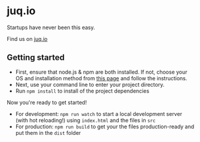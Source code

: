 # juq.io

Startups have never been this easy.

Find us on [juq.io](https://juq.io)

## Getting started

* First, ensure that node.js & npm are both installed. If not, choose your OS and installation method from [this page](https://nodejs.org/en/download/package-manager/) and follow the instructions.
* Next, use your command line to enter your project directory.
* Run `npm install` to install of the project dependencies

Now you're ready to get started!

* For development: `npm run watch` to start a local development server (with hot reloading!) using `index.html` and the files in `src`
* For production: `npm run build` to get your the files production-ready and put them in the `dist` folder

